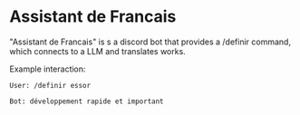 # Assistant de Francais

"Assistant de Francais" is s a discord bot that provides a /definir
command, which connects to a LLM and translates works.

Example interaction:

```
User: /definir essor

Bot: développement rapide et important
```